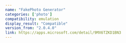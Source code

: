 ```yaml
---
name: "FakePhoto Generator"
categories: ['photo']
compatibility: emulation
display_result: "Compatible"
version_from: "2.0.4.0"
link: https://apps.microsoft.com/detail/9MX6TZKD1BN3
---
```

